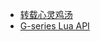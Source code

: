 <!-- docs/_sidebar.md -->
<!-- 
* [](./doc "★")
-->



* [转载心灵鸡汤](/doc/心灵鸡汤.md)
* [G-series Lua API](/doc/G-series%20Lua%20API.md)